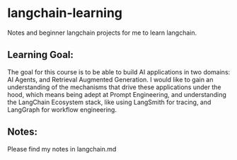 # langchain-learning

Notes and beginner langchain projects for me to learn langchain.

## Learning Goal:

The goal for this course is to be able to build AI applications in two domains: AI Agents, and Retrieval Augmented Generation. I would like to gain an understanding of the mechanisms that drive these applications under the hood, which means being adept at Prompt Engineering, and understanding the LangChain Ecosystem stack, like using LangSmith for tracing, and LangGraph for workflow engineering.

## Notes:

Please find my notes in langchain.md
